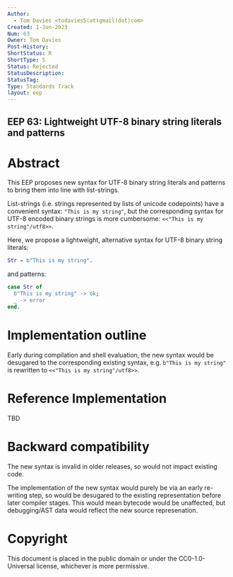 ```yaml
---
Author:
  - Tom Davies <todavies5(at)gmail(dot)com>
Created: 1-Jun-2023
Num: 63
Owner: Tom Davies
Post-History: 
ShortStatus: R
ShortType: S
Status: Rejected
StatusDescription: 
StatusTag: 
Type: Standards Track
layout: eep
---
```

EEP 63: Lightweight UTF-8 binary string literals and patterns
----

Abstract
========

This EEP proposes new syntax for UTF-8 binary string literals and patterns to bring them
into line with list-strings.

List-strings (i.e. strings represented by lists of unicode codepoints) have a
convenient syntax: `"This is my string"`, but the corresponding syntax for
UTF-8 encoded binary strings is more cumbersome: `<<"This is my string"/utf8>>`.

Here, we propose a lightweight, alternative syntax for UTF-8 binary string literals:

```erlang
Str = b"This is my string".
```

and patterns:

```erlang
case Str of
  b"This is my string" -> ok;
  _ -> error
end.
```

Implementation outline
==============

Early during compilation and shell evaluation, the new syntax would be desugared to
the corresponding existing syntax, e.g. `b"This is my string"` is rewritten to
`<<"This is my string"/utf8>>`.

Reference Implementation
========

TBD

Backward compatibility
========

The new syntax is invalid in older releases, so would not impact existing code.

The implementation of the new syntax would purely be via an early re-writing step,
so would be desugared to the existing representation before later compiler stages.
This would mean bytecode would be unaffected, but debugging/AST data would reflect
the new source represenation.

Copyright
=========

This document is placed in the public domain or under the CC0-1.0-Universal
license, whichever is more permissive.